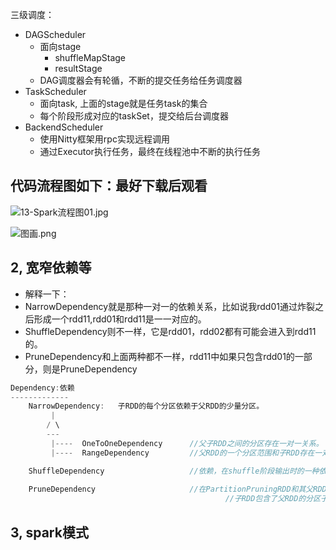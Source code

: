 三级调度：

- DAGScheduler
  - 面向stage
    - shuffleMapStage
    - resultStage
  - DAG调度器会有轮循，不断的提交任务给任务调度器
- TaskScheduler
  - 面向task, 上面的stage就是任务task的集合
  - 每个阶段形成对应的taskSet，提交给后台调度器
- BackendScheduler
  - 使用Nitty框架用rpc实现远程调用
  - 通过Executor执行任务，最终在线程池中不断的执行任务

## 代码流程图如下：最好下载后观看

![13-Spark流程图01.jpg](../%E5%BE%90%E5%9F%B9%E6%88%90%E6%95%99%E7%A8%8B_%E5%A4%A7%E6%95%B0%E6%8D%AE%E7%AC%94%E8%AE%B0/resources/4C832AFE407E66E7F365D4BC63A36398.jpg)

![图画.png](../%E5%BE%90%E5%9F%B9%E6%88%90%E6%95%99%E7%A8%8B_%E5%A4%A7%E6%95%B0%E6%8D%AE%E7%AC%94%E8%AE%B0/resources/B3CC21DEDC58597E06EB6F4069024669.png)



## 2, 宽窄依赖等

- 解释一下：
- NarrowDependency就是那种一对一的依赖关系，比如说我rdd01通过炸裂之后形成一个rdd11,rdd01和rdd11是一一对应的。
- ShuffleDependency则不一样，它是rdd01，rdd02都有可能会进入到rdd11的。
- PruneDependency和上面两种都不一样，rdd11中如果只包含rdd01的一部分，则是PruneDependency

```scala
Dependency:依赖
-------------
	NarrowDependency:	子RDD的每个分区依赖于父RDD的少量分区。
		 |
		/ \
		---
		 |----	OneToOneDependency		//父子RDD之间的分区存在一对一关系。
		 |----	RangeDependency			//父RDD的一个分区范围和子RDD存在一对一关系。

	ShuffleDependency					//依赖，在shuffle阶段输出时的一种依赖。
	
	PruneDependency						//在PartitionPruningRDD和其父RDD之间的依赖
										        //子RDD包含了父RDD的分区子集。
```

## 3, spark模式
